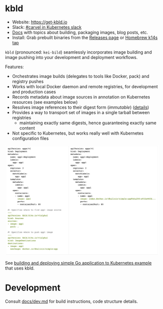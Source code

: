 # kbld

- Website: https://get-kbld.io
- Slack: [#carvel in Kubernetes slack](https://slack.kubernetes.io)
- [Docs](docs/README.md) with topics about building, packaging images, blog posts, etc.
- Install: Grab prebuilt binaries from the [Releases page](https://github.com/k14s/kbld/releases) or [Homebrew k14s tap](https://github.com/k14s/homebrew-tap)

`kbld` (pronounced: `kei·bild`) seamlessly incorporates image building and image pushing into your development and deployment workflows.

Features:

- Orchestrates image builds (delegates to tools like Docker, pack) and registry pushes
- Works with local Docker daemon and remote registries, for development and production cases
- Records metadata about image sources in annotation on Kubernetes resources (see examples below)
- Resolves image references to their digest form (*immutable*) ([details](https://get-kbld.io/#why))
- Provides a way to transport set of images in a single tarball between registries
  - maintaining exactly same digests, hence guaranteeing exactly same content
- Not specific to Kubernetes, but works really well with Kubernetes configuration files  

![](docs/kbld-screenshot.png)

See [building and deploying simple Go application to Kubernetes example](https://github.com/k14s/k8s-simple-app-example#step-3-building-container-images-locally) that uses kbld.

# Development

Consult [docs/dev.md](docs/dev.md) for build instructions, code structure details.
